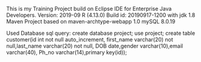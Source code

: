 This is my Training Project build on Eclipse IDE for Enterprise Java Developers. Version: 2019-09 R (4.13.0) Build id: 20190917-1200 
with jdk 1.8 
Maven Project based on maven-archtype-webapp 1.0 
mySQL 8.0.19

Used Database sql query:
create database project;
use project;
create table customer(id int not null auto_increment,
first_name varchar(20) not null,last_name varchar(20) not null,
DOB  date,gender varchar(10),email varchar(40),
Ph_no varchar(14),primary key(id));
